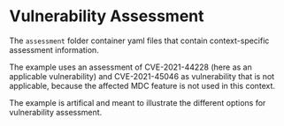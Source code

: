 # Vulnerability Assessment

The `assessment` folder container yaml files that contain context-specific assessment information.

The example uses an assessment of CVE-2021-44228 (here as an applicable vulnerability) and CVE-2021-45046 as 
vulnerability that is not applicable, because the affected MDC feature is not used in this context.

The example is artifical and meant to illustrate the different options for vulnerability assessment.